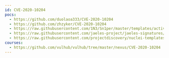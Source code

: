 ```yaml
---
id: CVE-2020-10204
pocs:
  - https://github.com/duolaoa333/CVE-2020-10204
  - https://github.com/zhzyker/CVE-2020-10204
  - https://raw.githubusercontent.com/1N3/Sn1per/master/templates/active/CVE-2020-10204_-_Sonatype_Nexus_Repository_RCE.sh
  - https://raw.githubusercontent.com/jaeles-project/jaeles-signatures/master/cves/nexus-repository-manager-rce-cve-2020-10204.yaml
  - https://raw.githubusercontent.com/projectdiscovery/nuclei-templates/master/cves/CVE-2020-10204.yaml
courses:
  - https://github.com/vulhub/vulhub/tree/master/nexus/CVE-2020-10204
---
```


